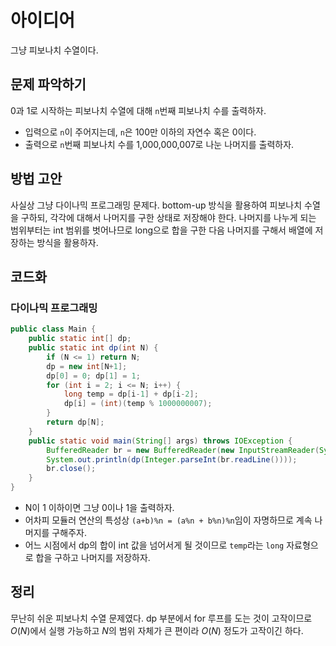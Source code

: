 # 아이디어
그냥 피보나치 수열이다.

## 문제 파악하기
0과 1로 시작하는 피보나치 수열에 대해 `n`번째 피보나치 수를 출력하자.
- 입력으로 `n`이 주어지는데, `n`은 100만 이하의 자연수 혹은 0이다.
- 출력으로 `n`번째 피보나치 수를 1,000,000,007로 나눈 나머지를 출력하자.

## 방법 고안
사실상 그냥 다이나믹 프로그래밍 문제다. bottom-up 방식을 활용하여 피보나치 수열을 구하되, 각각에 대해서 나머지를 구한 상태로 저장해야 한다. 나머지를 나누게 되는 범위부터는 int 범위를 벗어나므로 long으로 합을 구한 다음 나머지를 구해서 배열에 저장하는 방식을 활용하자.

## 코드화
### 다이나믹 프로그래밍
```JAVA
public class Main {
    public static int[] dp;
    public static int dp(int N) {
        if (N <= 1) return N;
        dp = new int[N+1];
        dp[0] = 0; dp[1] = 1;
        for (int i = 2; i <= N; i++) {
            long temp = dp[i-1] + dp[i-2];
            dp[i] = (int)(temp % 1000000007);
        }
        return dp[N];
    }
    public static void main(String[] args) throws IOException {
        BufferedReader br = new BufferedReader(new InputStreamReader(System.in));
        System.out.println(dp(Integer.parseInt(br.readLine())));
        br.close();
    }
}
```
- N이 1 이하이면 그냥 0이나 1을 출력하자.
- 어차피 모듈러 연산의 특성상 `(a+b)%n = (a%n + b%n)%n`임이 자명하므로 계속 나머지를 구해주자.
- 어느 시점에서 dp의 합이 int 값을 넘어서게 될 것이므로 `temp`라는 `long` 자료형으로 합을 구하고 나머지를 저장하자.

## 정리
무난히 쉬운 피보나치 수열 문제였다. dp 부분에서 for 루프를 도는 것이 고작이므로 $O(N)$에서 실행 가능하고 $N$의 범위 자체가 큰 편이라 $O(N)$ 정도가 고작이긴 하다.
